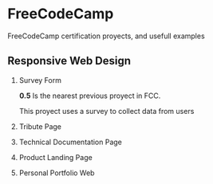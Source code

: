 # FreeCodeCamp
FreeCodeCamp certification proyects, and usefull examples

## Responsive Web Design
1. Survey Form
    
    **0.5** Is the nearest previous proyect in FCC.
    
    This proyect uses a survey to collect data from users

2. Tribute Page
3. Technical Documentation Page
4. Product Landing Page
5. Personal Portfolio Web
